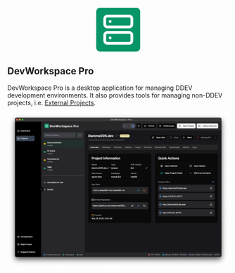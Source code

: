<p align="center">
	<img alt="logo" src="images/logo.png" width="100">
</p>

## DevWorkspace Pro

DevWorkspace Pro is a desktop application for managing DDEV development environments. It also provides tools for managing non-DDEV projects, i.e. [External Projects](external-projects.md).

![screenshot](images/project-overview-tab-dark.png)